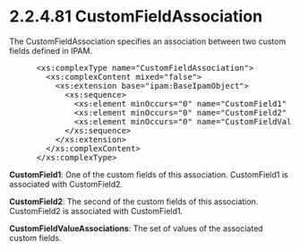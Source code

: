 <html dir="LTR" xmlns:mshelp="http://msdn.microsoft.com/mshelp" xmlns:ddue="http://ddue.schemas.microsoft.com/authoring/2003/5" xmlns:xlink="http://www.w3.org/1999/xlink" xmlns:tool="http://www.microsoft.com/tooltip">
 <body>
 <div id="header">
 <h1 class="heading">2.2.4.81 CustomFieldAssociation</h1>
 </div>
 <div id="mainSection">
 <div id="mainBody">
 <div id="allHistory" class="saveHistory"></div>
 <div id="sectionSection0" class="section" name="collapseableSection">
 

<p>The CustomFieldAssociation specifies an association between
two custom fields defined in IPAM.</p>

<dl>
<dd>
<div><pre> &lt;xs:complexType name=&quot;CustomFieldAssociation&quot;&gt;
   &lt;xs:complexContent mixed=&quot;false&quot;&gt;
     &lt;xs:extension base=&quot;ipam:BaseIpamObject&quot;&gt;
       &lt;xs:sequence&gt;
         &lt;xs:element minOccurs=&quot;0&quot; name=&quot;CustomField1&quot; nillable=&quot;true&quot; type=&quot;ipam:CustomField&quot; /&gt;
         &lt;xs:element minOccurs=&quot;0&quot; name=&quot;CustomField2&quot; nillable=&quot;true&quot; type=&quot;ipam:CustomField&quot; /&gt;
         &lt;xs:element minOccurs=&quot;0&quot; name=&quot;CustomFieldValueAssociations&quot; nillable=&quot;true&quot; type=&quot;sys:ArrayOfTupleOfCustomFieldValueCustomFieldValuenTEz2bI_S&quot; /&gt;
       &lt;/xs:sequence&gt;
     &lt;/xs:extension&gt;
   &lt;/xs:complexContent&gt;
 &lt;/xs:complexType&gt;
</pre></div>
</dd></dl>

<p><b>CustomField1</b>: One of the custom fields of this
association. CustomField1 is associated with CustomField2.</p>

<p><b>CustomField2</b>: The second of the custom fields
of this association. CustomField2 is associated with CustomField1.</p>

<p><b>CustomFieldValueAssociations</b>: The set of
values of the associated custom fields.</p>


 </div>
 </div>
 </div>
 </body>
</html>